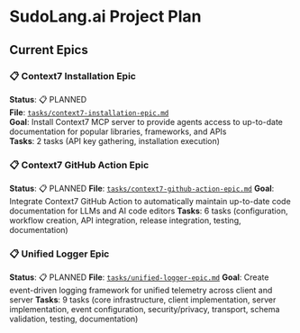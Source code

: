 # SudoLang.ai Project Plan

## Current Epics

### 📋 Context7 Installation Epic

**Status**: 📋 PLANNED  
**File**: [`tasks/context7-installation-epic.md`](./tasks/context7-installation-epic.md)  
**Goal**: Install Context7 MCP server to provide agents access to up-to-date documentation for popular libraries, frameworks, and APIs  
**Tasks**: 2 tasks (API key gathering, installation execution)

### 📋 Context7 GitHub Action Epic

**Status**: 📋 PLANNED
**File**: [`tasks/context7-github-action-epic.md`](./tasks/context7-github-action-epic.md)
**Goal**: Integrate Context7 GitHub Action to automatically maintain up-to-date code documentation for LLMs and AI code editors
**Tasks**: 6 tasks (configuration, workflow creation, API integration, release integration, testing, documentation)

### 📋 Unified Logger Epic

**Status**: 📋 PLANNED
**File**: [`tasks/unified-logger-epic.md`](./tasks/unified-logger-epic.md)
**Goal**: Create event-driven logging framework for unified telemetry across client and server
**Tasks**: 9 tasks (core infrastructure, client implementation, server implementation, event configuration, security/privacy, transport, schema validation, testing, documentation)
